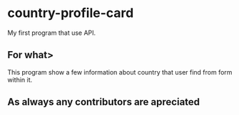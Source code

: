 # country-profile-card
My first program that use API.
<h2>For what></h2>
This program show a few information about country that user find from form within it.
<h2>As always any contributors are apreciated</h2>
